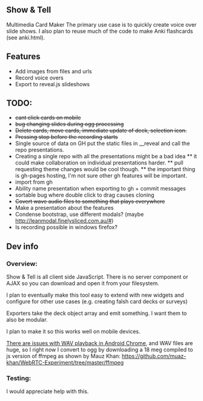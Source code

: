 Show & Tell
--------------------------------------------------------------------------------
Multimedia Card Maker 
The primary use case is to quickly create voice over slide shows.
I also plan to reuse much of the code to make Anki flashcards (see anki.html).

Features
--------
* Add images from files and urls
* Record voice overs
* Export to reveal.js slideshows

TODO:
-----

* ~~cant click cards on mobile~~
* ~~bug changing slides during ogg processing~~
* ~~Delete cards, move cards, immediate update of deck, selection icon.~~
* ~~Pressing stop before the recording starts~~
* Single source of data on GH put the static files in __reveal and call the repo presentations.
* Creating a single repo with all the presentations might be a bad idea
** it could make collaboration on individual presentations harder.
** pull requesting theme changes would be cool though.
** the important thing is gh-pages hosting, I'm not sure other gh features will be important.
* import from gh
* Ability name presentation when exporting to gh + commit messages
* sortable bug where double click to drag causes cloning
* ~~Covert wave audio files to something that plays everywhere~~
* Make a presentation about the features
* Condense bootstrap, use different modals? (maybe http://leanmodal.finelysliced.com.au/#)
* Is recording possible in windows firefox?

Dev info
--------------------------------------------------------------------------------

### Overview:

Show & Tell is all client side JavaScript. There is no server component or AJAX
so you can download and open it from your filesystem.

I plan to eventually make this tool easy to extend with new widgets and configure for other use cases
(e.g. creating falsh card decks or surveys)

Exporters take the deck object array and emit something.
I want them to also be modular.

I plan to make it so this works well on mobile devices.

[There are issues with WAV playback in Android Chrome](http://stackoverflow.com/questions/19731825/webrtc-audio-playback-in-android-chrome),
and WAV files are huge, so I right now I convert to ogg by downloading a 18 meg
compiled to js version of ffmpeg as shown by Mauz Khan:
https://github.com/muaz-khan/WebRTC-Experiment/tree/master/ffmpeg

### Testing:

I would appreciate help with this.

